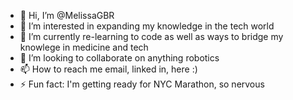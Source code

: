 - 👋 Hi, I’m @MelissaGBR
- 👀 I’m interested in expanding my knowledge in the tech world
- 🌱 I’m currently re-learning to code as well as ways to bridge my knowlege in medicine and tech
- 💞️ I’m looking to collaborate on anything robotics
- 📫 How to reach me email, linked in, here :)
- ⚡ Fun fact: I'm getting ready for NYC Marathon, so nervous

<!---
MelissaGBR/MelissaGBR is a ✨ special ✨ repository because its `README.md` (this file) appears on your GitHub profile.
You can click the Preview link to take a look at your changes.
--->
